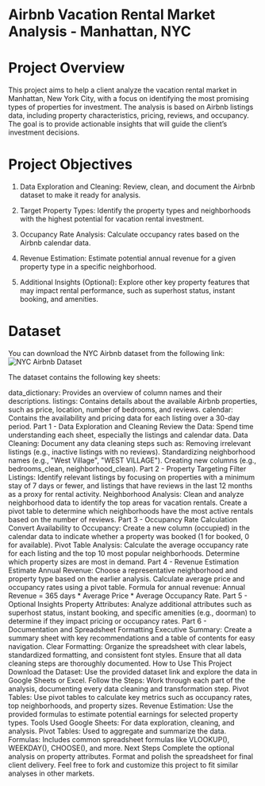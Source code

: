 # Airbnb Vacation Rental Market Analysis - Manhattan, NYC

# Project Overview
This project aims to help a client analyze the vacation rental market in Manhattan, New York City, with a focus on identifying the most promising types of properties for investment. The analysis is based on Airbnb listings data, including property characteristics, pricing, reviews, and occupancy. The goal is to provide actionable insights that will guide the client’s investment decisions.

# Project Objectives

1. Data Exploration and Cleaning: Review, clean, and document the Airbnb dataset to make it ready for analysis.

2. Target Property Types: Identify the property types and neighborhoods with the highest potential for vacation rental investment.

3. Occupancy Rate Analysis: Calculate occupancy rates based on the Airbnb calendar data.

4. Revenue Estimation: Estimate potential annual revenue for a given property type in a specific neighborhood.

5. Additional Insights (Optional): Explore other key property features that may impact rental performance, such as superhost status, instant booking, and amenities.

# Dataset

You can download the NYC Airbnb dataset from the following link: ![NYC Airbnb Dataset](https://docs.google.com/spreadsheets/d/1FEio_C-DoA8l4XYnPE80C_Z5Dv5zAQxgkGFePEBBAH4/edit?gid=146489528#gid=146489528)

The dataset contains the following key sheets:

data_dictionary: Provides an overview of column names and their descriptions.
listings: Contains details about the available Airbnb properties, such as price, location, number of bedrooms, and reviews.
calendar: Contains the availability and pricing data for each listing over a 30-day period.
Part 1 - Data Exploration and Cleaning
Review the Data: Spend time understanding each sheet, especially the listings and calendar data.
Data Cleaning: Document any data cleaning steps such as:
Removing irrelevant listings (e.g., inactive listings with no reviews).
Standardizing neighborhood names (e.g., "West Village", "WEST VILLAGE").
Creating new columns (e.g., bedrooms_clean, neighborhood_clean).
Part 2 - Property Targeting
Filter Listings: Identify relevant listings by focusing on properties with a minimum stay of 7 days or fewer, and listings that have reviews in the last 12 months as a proxy for rental activity.
Neighborhood Analysis: Clean and analyze neighborhood data to identify the top areas for vacation rentals.
Create a pivot table to determine which neighborhoods have the most active rentals based on the number of reviews.
Part 3 - Occupancy Rate Calculation
Convert Availability to Occupancy: Create a new column (occupied) in the calendar data to indicate whether a property was booked (1 for booked, 0 for available).
Pivot Table Analysis: Calculate the average occupancy rate for each listing and the top 10 most popular neighborhoods. Determine which property sizes are most in demand.
Part 4 - Revenue Estimation
Estimate Annual Revenue: Choose a representative neighborhood and property type based on the earlier analysis.
Calculate average price and occupancy rates using a pivot table.
Formula for annual revenue:
Annual Revenue = 365 days * Average Price * Average Occupancy Rate.
Part 5 - Optional Insights
Property Attributes: Analyze additional attributes such as superhost status, instant booking, and specific amenities (e.g., doorman) to determine if they impact pricing or occupancy rates.
Part 6 - Documentation and Spreadsheet Formatting
Executive Summary: Create a summary sheet with key recommendations and a table of contents for easy navigation.
Clear Formatting: Organize the spreadsheet with clear labels, standardized formatting, and consistent font styles. Ensure that all data cleaning steps are thoroughly documented.
How to Use This Project
Download the Dataset: Use the provided dataset link and explore the data in Google Sheets or Excel.
Follow the Steps: Work through each part of the analysis, documenting every data cleaning and transformation step.
Pivot Tables: Use pivot tables to calculate key metrics such as occupancy rates, top neighborhoods, and property sizes.
Revenue Estimation: Use the provided formulas to estimate potential earnings for selected property types.
Tools Used
Google Sheets: For data exploration, cleaning, and analysis.
Pivot Tables: Used to aggregate and summarize the data.
Formulas: Includes common spreadsheet formulas like VLOOKUP(), WEEKDAY(), CHOOSE(), and more.
Next Steps
Complete the optional analysis on property attributes.
Format and polish the spreadsheet for final client delivery.
Feel free to fork and customize this project to fit similar analyses in other markets.
